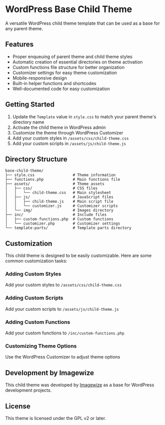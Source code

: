 # WordPress Base Child Theme

A versatile WordPress child theme template that can be used as a base for any parent theme.

## Features

- Proper enqueuing of parent theme and child theme styles
- Automatic creation of essential directories on theme activation
- Custom functions file structure for better organization
- Customizer settings for easy theme customization
- Mobile-responsive design
- Built-in helper functions and shortcodes
- Well-documented code for easy customization

## Getting Started

1. Update the `Template` value in `style.css` to match your parent theme's directory name
2. Activate the child theme in WordPress admin
3. Customize the theme through WordPress Customizer
4. Add your custom styles in `/assets/css/child-theme.css`
5. Add your custom scripts in `/assets/js/child-theme.js`

## Directory Structure

```
base-child-theme/
├── style.css                 # Theme information
├── functions.php             # Main functions file
├── assets/                   # Theme assets
│   ├── css/                  # CSS files
│   │   └── child-theme.css   # Main stylesheet
│   ├── js/                   # JavaScript files
│   │   ├── child-theme.js    # Main script file
│   │   └── customizer.js     # Customizer scripts
│   └── img/                  # Images directory
├── inc/                      # Include files
│   ├── custom-functions.php  # Custom functions
│   └── customizer.php        # Customizer settings
└── template-parts/           # Template parts directory
```

## Customization

This child theme is designed to be easily customizable. Here are some common customization tasks:

### Adding Custom Styles
Add your custom styles to `/assets/css/child-theme.css`

### Adding Custom Scripts
Add your custom scripts to `/assets/js/child-theme.js`

### Adding Custom Functions
Add your custom functions to `/inc/custom-functions.php`

### Customizing Theme Options
Use the WordPress Customizer to adjust theme options

## Development by Imagewize

This child theme was developed by [Imagewize](https://imagewize.com) as a base for WordPress development projects.

## License

This theme is licensed under the GPL v2 or later.
